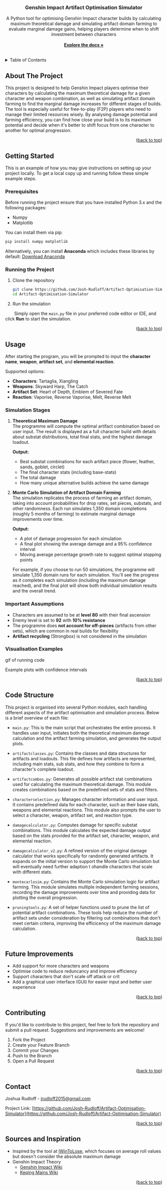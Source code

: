 <a id="readme-top"></a>
<h3 align="center">Genshin Impact Artifact Optimisation Simulator</h3>

  <p align="center">
    A Python tool for optimising Genshin Impact character builds by calculating maximum theoretical damage and simulating artifact domain farming to evaluate marginal damage gains, helping players determine when to shift investment between characters
    <br />
    <br />
    <a href="https://github.com/Josh-Rudloff/Artifact-Optimisation-Simulator"><strong>Explore the docs »</strong></a>
    <br />
    <br />
  </p>
</div>



<!-- TABLE OF CONTENTS -->
<details>
  <summary>Table of Contents</summary>
  <ol>
    <li>
      <a href="#about-the-project">About The Project</a>
    </li>
    <li>
      <a href="#getting-started">Getting Started</a>
      <ul>
        <li><a href="#prerequisites">Prerequisites</a></li>
        <li><a href="#running-the-project">Running the Project</a></li>
      </ul>
    </li>
    <li>
      <a href="#usage">Usage</a>
      <ul>
        <li><a href="#simulation-stages">Simulation Stages</a></li>
        <li><a href="#important-assumptions">Important Assumptions</a></li>
        <li><a href="#visualisation-examples">Visualisation Examples</a></li>
      </ul>
    </li>
    <li><a href="#code-structure">Code Structure</a></li>
    <li><a href="#future-improvements">Future Improvements</a></li>
    <li><a href="#contributing">Contributing</a></li>
    <li><a href="#contact">Contact</a></li>
    <li><a href="#sources-and-inspiration">Sources and Inspiration</a></li>
  </ol>
</details>



<!-- ABOUT THE PROJECT -->
## About The Project

This project is designed to help Genshin Impact players optimise their characters by calculating the maximum theoretical damage for a given character and weapon combination, as well as simulating artifact domain farming to find the marginal damage increases for different stages of builds.
The tool is especially useful for free-to-play (F2P) players who need to manage their limited resources wisely. By analysing damage potential and farming efficiency, you can find how close your build is to its maximum potential and decide when it's better to shift focus from one character to another for optimal progression.

<p align="right">(<a href="#readme-top">back to top</a>)</p>



<!-- GETTING STARTED -->
## Getting Started

This is an example of how you may give instructions on setting up your project locally.
To get a local copy up and running follow these simple example steps.

### Prerequisites

Before running the project ensure that you have installed Python 3.x and the following packages: 
* Numpy
* Matplotlib

You can install them via pip:
  ```sh
  pip install numpy matplotlib
  ```
Alternatively, you can install **Anaconda** which includes these libraries by default: [Download Anaconda](https://www.anaconda.com/download)

### Running the Project

1. Clone the repository
   ```sh
   git clone https://github.com/Josh-Rudloff/Artifact-Optimisation-Simulator.git
   cd Artifact-Optimisation-Simulator
   ```
2. Run the simulation

&emsp; &ensp; Simply open the `main.py` file in your preferred code editor or IDE, and click **Run** to start the simulation.


<p align="right">(<a href="#readme-top">back to top</a>)</p>



<!-- USAGE EXAMPLES -->
## Usage

After starting the program, you will be prompted to input the **character name**, **weapon**, **artifact set**, and **elemental reaction**.

Supported options:
- **Characters**: Tartaglia, Xiangling
- **Weapons**: Skyward Harp, The Catch
- **Artifact Set**: Heart of Depth, Emblem of Severed Fate
- **Reaction**: Vaporise, Reverse Vaporise, Melt, Reverse Melt

### Simulation Stages

1. **Theoretical Maximum Damage**  
   The programme will compute the optimal artifact combination based on user input. The result is displayed as a full character build with details about substat distributions, total final stats, and the highest damage loadout.
   
   **Output:**
   - Best substat combinations for each artifact piece (flower, feather, sands, goblet, circlet)
   - The final character stats (including base-stats)
   - The total damage
   - How many unique alternative builds achieve the same damage

3. **Monte Carlo Simulation of Artifact Domain Farming**  
   The simulation replicates the process of farming an artifact domain, taking into account probabilities for drop rates, set pieces, substats, and other randomness. Each run simulates 1,350 domain completions (roughly 5 months of farming) to estimate marginal damage improvements over time.
   
   **Output:**
   - A plot of damage progression for each simulation
   - A final plot showing the average damage and a 95% confidence interval
   - Moving average percentage growth rate to suggest optimal stopping points
  
   For example, if you choose to run 50 simulations, the programme will simulate 1,350 domain runs for each simulation. You'll see the progress as it completes each simulation (including the maximum damage reached), and the final plot will show both individual simulation results and the overall trend.

### Important Assumptions 
- Characters are assumed to be at **level 80** with their final ascension
- Enemy level is set to **92** with **10% resistance**
- The programme does **not account for off-pieces** (artifacts from other sets), which are common in real builds for flexibility
- **Artifact recycling** (Strongbox) is not considered in the simulation

### Visualisation Examples

gif of running code

Example plots with confidence intervals

<p align="right">(<a href="#readme-top">back to top</a>)</p>


<!-- STRUCTURE -->
## Code Structure

This project is organised into several Python modules, each handling different aspects of the artifact optimisation and simulation process. Below is a brief overview of each file:
- `main.py`:
  This is the main script that orchestrates the entire process. It handles user input, initiates both the theoretical maximum damage calculation and the artifact farming simulation, and generates the output plots.

- `artifactclasses.py`:
  Contains the classes and data structures for artifacts and loadouts. This file defines how artifacts are represented, including main stats, sub stats, and how they combine to form a character's complete loadout.
- `artifactcombos.py`:
  Generates all possible artifact stat combinations used for calculating the maximum theoretical damage. This module creates combinations based on the predefined sets of stats and filters.
- `characterselection.py`:
  Manages character information and user input. It contains predefined data for each character, such as their base stats, weapons and elemental reactions. This module also prompts the user to select a character, weapon, artifact set, and reaction type.
- `damagecalculator.py`:
  Computes damage for specific substat combinations. This module calculates the expected damage output based on the stats provided for the artifact set, character, weapon, and elemental reaction.
- `damagecalculator_v2.py`:
  A refined version of the original damage calculator that works specifically for randomly generated artifacts. It expands on the initial version to support the Monte Carlo simulation but will eventually need further adaption t ohandle characters that scale with different stats.
- `montecarlosim.py`:
  Contains the Monte Carlo simulation logic for artifact farming. This module simulates multiple independent farming sessions, recording the damage improvements over time and providing data for plotting the overall progression.
- `pruningtools.py`:
  A set of helper functions used to prune the list of potential artifact combinations. These tools help reduce the number of artifact sets under consideration by filtering out combinations that don't meet certain criteria, improving the efficicency of the maximum damage calculation.

<p align="right">(<a href="#readme-top">back to top</a>)</p>



<!-- ROADMAP -->
## Future Improvements

- Add support for more characters and weapons
- Optimise code to reduce reduncancy and improve efficiency
- Support characters that don't scale off attack or crit
- Add a graphical user interface (GUI) for easier input and better user experience

<p align="right">(<a href="#readme-top">back to top</a>)</p>



<!-- CONTRIBUTING -->
## Contributing

If you'd like to contribute to this project, feel free to fork the repository and submit a pull request. Suggestions and improvements are welcome!

1. Fork the Project
2. Create your Feature Branch
3. Commit your Changes
4. Push to the Branch
5. Open a Pull Request

<p align="right">(<a href="#readme-top">back to top</a>)</p>


<!-- CONTACT -->
## Contact

Joshua Rudloff - jrudloff2015@gmail.com

Project Link: [https://github.com/Josh-Rudloff/Artifact-Optimisation-Simulator](https://github.com/Josh-Rudloff/Artifact-Optimisation-Simulator)

<p align="right">(<a href="#readme-top">back to top</a>)</p>



<!-- ACKNOWLEDGMENTS -->
## Sources and Inspiration

* Inspired by the tool at [IWinToLose](iwintolose.com), which focuses on average roll values but doesn't consider the absolute maximum damage
* Genshin Impact Theory
  * [Genshin Impact Wiki](https://genshin-impact.fandom.com/wiki/)
  * [Keqing Mains Wiki](https://keqingmains.com/misc/artifacts/)

<p align="right">(<a href="#readme-top">back to top</a>)</p>



<!-- MARKDOWN LINKS & IMAGES -->
<!-- https://www.markdownguide.org/basic-syntax/#reference-style-links -->
[contributors-shield]: https://img.shields.io/github/contributors/Josh-Rudloff/Artifact-Optimisation-Simulator.svg?style=for-the-badge
[contributors-url]: https://github.com/Josh-Rudloff/Artifact-Optimisation-Simulator/graphs/contributors
[forks-shield]: https://img.shields.io/github/forks/Josh-Rudloff/Artifact-Optimisation-Simulator.svg?style=for-the-badge
[forks-url]: https://github.com/Josh-Rudloff/Artifact-Optimisation-Simulator/network/members
[stars-shield]: https://img.shields.io/github/stars/Josh-Rudloff/Artifact-Optimisation-Simulator.svg?style=for-the-badge
[stars-url]: https://github.com/Josh-Rudloff/Artifact-Optimisation-Simulator/stargazers
[issues-shield]: https://img.shields.io/github/issues/Josh-Rudloff/Artifact-Optimisation-Simulator.svg?style=for-the-badge
[issues-url]: https://github.com/Josh-Rudloff/Artifact-Optimisation-Simulator/issues
[license-shield]: https://img.shields.io/github/license/Josh-Rudloff/Artifact-Optimisation-Simulator.svg?style=for-the-badge
[license-url]: https://github.com/Josh-Rudloff/Artifact-Optimisation-Simulator/blob/master/LICENSE.txt
[linkedin-shield]: https://img.shields.io/badge/-LinkedIn-black.svg?style=for-the-badge&logo=linkedin&colorB=555
[linkedin-url]: https://linkedin.com/in/linkedin_username
[product-screenshot]: images/screenshot.png
[Next.js]: https://img.shields.io/badge/next.js-000000?style=for-the-badge&logo=nextdotjs&logoColor=white
[Next-url]: https://nextjs.org/
[React.js]: https://img.shields.io/badge/React-20232A?style=for-the-badge&logo=react&logoColor=61DAFB
[React-url]: https://reactjs.org/
[Vue.js]: https://img.shields.io/badge/Vue.js-35495E?style=for-the-badge&logo=vuedotjs&logoColor=4FC08D
[Vue-url]: https://vuejs.org/
[Angular.io]: https://img.shields.io/badge/Angular-DD0031?style=for-the-badge&logo=angular&logoColor=white
[Angular-url]: https://angular.io/
[Svelte.dev]: https://img.shields.io/badge/Svelte-4A4A55?style=for-the-badge&logo=svelte&logoColor=FF3E00
[Svelte-url]: https://svelte.dev/
[Laravel.com]: https://img.shields.io/badge/Laravel-FF2D20?style=for-the-badge&logo=laravel&logoColor=white
[Laravel-url]: https://laravel.com
[Bootstrap.com]: https://img.shields.io/badge/Bootstrap-563D7C?style=for-the-badge&logo=bootstrap&logoColor=white
[Bootstrap-url]: https://getbootstrap.com
[JQuery.com]: https://img.shields.io/badge/jQuery-0769AD?style=for-the-badge&logo=jquery&logoColor=white
[JQuery-url]: https://jquery.com 
